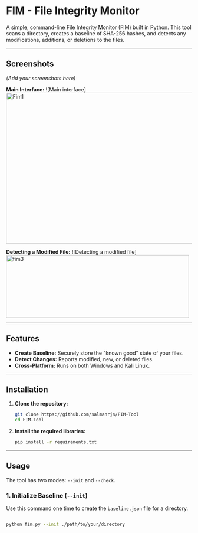 # FIM - File Integrity Monitor

A simple, command-line File Integrity Monitor (FIM) built in Python. This tool scans a directory, creates a baseline of SHA-256 hashes, and detects any modifications, additions, or deletions to the files.

---

## Screenshots

*(Add your screenshots here)*

**Main Interface:**
![Main interface]
<img width="544" height="409" alt="Fim1" src="https://github.com/user-attachments/assets/64ea084d-9cbf-4197-a7d0-9613a3e6529f" />

**Detecting a Modified File:**
![Detecting a modified file] <img width="496" height="170" alt="fim3" src="https://github.com/user-attachments/assets/f7af3da9-ca2e-4527-9f55-5ece9b7fa8db" />

---

## Features

* **Create Baseline:** Securely store the "known good" state of your files.
* **Detect Changes:** Reports modified, new, or deleted files.
* **Cross-Platform:** Runs on both Windows and Kali Linux.

---

## Installation

1.  **Clone the repository:**
    ```bash
    git clone https://github.com/salmanrjs/FIM-Tool
    cd FIM-Tool
    ```

2.  **Install the required libraries:**
    ```bash
    pip install -r requirements.txt
    ```

---

## Usage

The tool has two modes: `--init` and `--check`.

### 1. Initialize Baseline (`--init`)

Use this command one time to create the `baseline.json` file for a directory.

```bash

python fim.py --init ./path/to/your/directory


